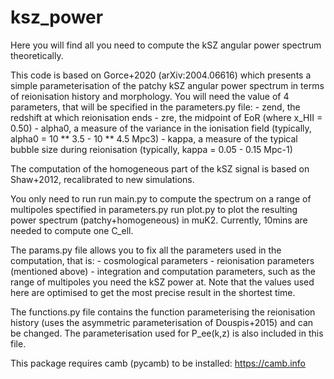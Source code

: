 # ksz_power

Here you will find all you need to compute the kSZ angular power spectrum theoretically.

This code is based on Gorce+2020 (arXiv:2004.06616) which presents a simple parameterisation of the patchy kSZ angular power spectrum in terms of reionisation history and morphology. You will need the value of 4 parameters, that will be specified in the parameters.py file:
	- zend, the redshift at which reionisation ends
	- zre, the midpoint of EoR (where x_HII = 0.50)
	- alpha0, a measure of the variance in the ionisation field (typically, alpha0 = 10 ** 3.5 - 10 ** 4.5 Mpc3)
	- kappa, a measure of the typical bubble size during reionisation (typically, kappa = 0.05 - 0.15 Mpc-1)

The computation of the homogeneous part of the kSZ signal is based on Shaw+2012, recalibrated to new simulations.

You only need to run
	run main.py 
to compute the spectrum on a range of multipoles spectified in parameters.py
	run plot.py
to plot the resulting power spectrum (patchy+homogeneous) in muK2.
Currently, 10mins are needed to compute one C_ell.

The params.py file allows you to fix all the parameters used in the computation, that is:
	- cosmological parameters
	- reionisation parameters (mentioned above)
	- integration and computation parameters, such as the range of multipoles you need the kSZ power at. Note that the values used here are optimised to get the most precise result in the shortest time.

The functions.py file contains the function parameterising the reionisation history (uses the asymmetric parameterisation of Douspis+2015) and can be changed.
The parameterisation used for P_ee(k,z) is also included in this file.

This package requires camb (pycamb) to be installed: https://camb.info
